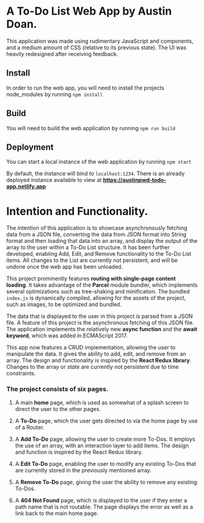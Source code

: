 # A To-Do List Web App by Austin Doan.

This application was made using rudimentary JavaScript and components, and a medium amount of CSS (relative to its previous state). The UI was heavily redesigned after receiving feedback.

## Install
 In order to run the web app, you will need to install the projects node_modules by running ```npm install```

## Build
You will need to build the web application by running ```npm run build```

## Deployment
You can start a local instance of the web application by running ```npm start```

By default, the instance will bind to ```localhost:1234```. There is an already deployed instance available to view at **<https://austinpwd-todo-app.netlify.app>**

# Intention and Functionality.

The intention of this application is to showcase asynchronously fetching data from a JSON file, converting the data from JSON format into String format and then loading that data into an array, and display the output of the array to the user within a To-Do List structure. It has been further developed, enabling Add, Edit, and Remove functionality to the To-Do List items. All changes to the List are currently not persistent, and will be undone once the web app has been unloaded.

This project prominently features __routing with single-page content loading__. It takes advantage of the __Parcel__ module bundler, which implements several optimizations such as tree-shaking and minification. The bundled ```index.js``` is dynamically compiled, allowing for the assets of the project, such as images, to be optimized and bundled.

The data that is displayed to the user in this project is parsed from a JSON file. A feature of this project is the asynchronous fetching of this JSON file. The application implements the relatively new __async function__ and the __await keyword__, which was added in ECMAScript 2017.

This app now features a CRUD implementation, allowing the user to manipulate the data. It gives the ability to add, edit, and remove from an array. The design and functionality is inspired by the __React Redux library__. Changes to the array or *state* are currently not persistent due to time constraints.

### The project consists of six pages. 

1. A main __home__ page, which is used as somewhat of a splash screen to direct the user to the other pages.

2. A __To-Do__ page, which the user gets directed to via the home page by use of a Router.

3. A __Add To-Do__ page, allowing the user to create more To-Dos. It employs the use of an array, with an interaction layer to add items. The design and function is inspired by the React Redux library.

3. A __Edit To-Do__ page, enabling the user to modify any existing To-Dos that are currently stored in the previously mentioned array. 

3. A __Remove To-Do__ page, giving the user the ability to remove any existing To-Dos.

3. A __404 Not Found__ page, which is displayed to the user if they enter a path name that is not routable. The page displays the error as well as a link back to the main home page.